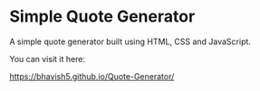 # Simple Quote Generator

A simple quote generator built using HTML, CSS and JavaScript.

You can visit it here:

https://bhavish5.github.io/Quote-Generator/